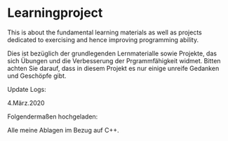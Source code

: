 # Learningproject

This is about the fundamental learning materials as well as projects dedicated to exercising and hence improving programming ability.

Dies ist bezüglich der grundlegenden Lernmaterialle sowie Projekte, das sich Übungen und die Verbesserung der Prgrammfähigkeit widmet. 
Bitten achten Sie darauf, dass in diesem Projekt es nur einige unreife Gedanken und Geschöpfe gibt.

Update Logs:

4.März.2020

Folgendermaßen hochgeladen:

Alle meine Ablagen im Bezug auf C++.
